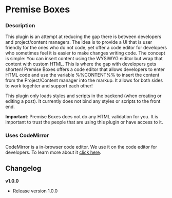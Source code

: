 # Premise Boxes #

### Description

This plugin is an attempt at reducing the gap there is between developers and project/content managers. The idea is to provide a UI that is user friendly for the ones who do not code, yet offer a code editor for developers who sometimes feel it is easier to make changes writing code. The concept is simple: You can insert content using the WYSIWYG eiditor but wrap that content with custom HTML. This is where the gap with developers gets shorten! Premise Boxes offers a code editor that allows developers to enter HTML code and use the variable %%CONTENT%% to insert the content from the Project/Content manager into the markup. It allows for both sides to work togehter and support each other!

This plugin only loads styles and scripts in the backend (when creating or editing a post). It currently does not bind any styles or scripts to the front end.

**Important**: Premise Boxes does not do any HTML validation for you. It is important to trust the people that are using this plugin or have access to it.

### Uses CodeMirror

CodeMirror is a in-browser code editor. We use it on the code editor for developers. To learn more about it [click here](http://codemirror.com/).

## Changelog

**v1.0.0**
* Release version 1.0.0